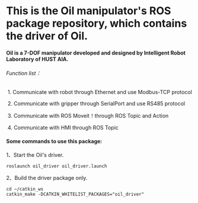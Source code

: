 # This is the Oil manipulator's ROS package repository, which contains the driver of Oil. 

#### Oil is a 7-DOF manipulator developed and designed by Intelligent Robot Laboratory of HUST AIA.

###### Function list：

​	1. Communicate with robot through Ethernet and use Modbus-TCP protocol

​	2. Communicate with gripper through SerialPort and use RS485 protocol

​	3. Communicate with ROS Moveit！through ROS Topic and Action

​	4. Communicate with HMI through ROS Topic



#### Some commands to use this package:

1、Start the Oil's driver.

```
roslaunch oil_driver oil_driver.launch
```

2、Build the driver package only.

```
cd ~/catkin_ws
catkin_make -DCATKIN_WHITELIST_PACKAGES="oil_driver"
```

